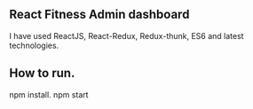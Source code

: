 ## React Fitness Admin dashboard
I have used ReactJS, React-Redux, Redux-thunk, ES6 and latest technologies.

## How to run.

npm install.
npm start

